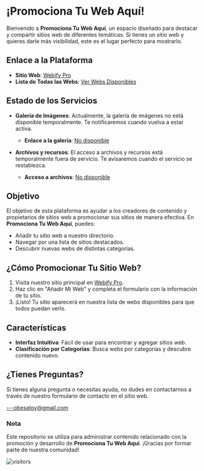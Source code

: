 # ¡Promociona Tu Web Aquí!

Bienvenido a **Promociona Tu Web Aquí**, un espacio diseñado para destacar y compartir sitios web de diferentes temáticas. Si tienes un sitio web y quieres darle más visibilidad, este es el lugar perfecto para mostrarlo.

## Enlace a la Plataforma

- **Sitio Web**: [Webify Pro](https://webifypro.ct.ws/)
- **Lista de Todas las Webs**: [Ver Webs Disponibles](https://webifypro.ct.ws/webs.php)

## Estado de los Servicios

- **Galería de Imágenes**: Actualmente, la galería de imágenes no está disponible temporalmente. Te notificaremos cuando vuelva a estar activa.
  - **Enlace a la galería**: [No disponible](https://cnd.webifypro.ct.ws/)

- **Archivos y recursos**: El acceso a archivos y recursos está temporalmente fuera de servicio. Te avisaremos cuando el servicio se restablezca.
  - **Acceso a archivos**: [No disponible](https://files.webifypro.ct.ws/)

## Objetivo

El objetivo de esta plataforma es ayudar a los creadores de contenido y propietarios de sitios web a promocionar sus sitios de manera efectiva. En **Promociona Tu Web Aquí**, puedes:

- Añadir tu sitio web a nuestro directorio.
- Navegar por una lista de sitios destacados.
- Descubrir nuevas webs de distintas categorías.

## ¿Cómo Promocionar Tu Sitio Web?

1. Visita nuestro sitio principal en [Webify Pro](https://webifypro.ct.ws/).
2. Haz clic en "Añadir Mi Web" y completa el formulario con la información de tu sitio.
3. ¡Listo! Tu sitio aparecerá en nuestra lista de webs disponibles para que todos puedan verlo.

## Características

- **Interfaz Intuitiva**: Fácil de usar para encontrar y agregar sitios web.
- **Clasificación por Categorías**: Busca webs por categorías y descubre contenido nuevo.

## ¿Tienes Preguntas?

Si tienes alguna pregunta o necesitas ayuda, no dudes en contactarnos a través de nuestro formulario de contacto en el sitio web.

---obesatoy@gmail.com

### Nota

Este repositorio se utiliza para administrar contenido relacionado con la promoción y desarrollo de **Promociona Tu Web Aquí**. ¡Gracias por formar parte de nuestra comunidad!




![visitors](https://hits.seeyour.website/get?id=Yoshiroobesato/promocina-tu-web)